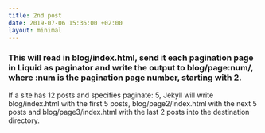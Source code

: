 ```yaml
---
title: 2nd post
date: 2019-07-06 15:36:00 +02:00
layout: minimal
---
```


### This will read in blog/index.html, send it each pagination page in Liquid as paginator and write the output to blog/page:num/, where :num is the pagination page number, starting with 2. 
If a site has 12 posts and specifies paginate: 5, Jekyll will write blog/index.html with the first 5 posts, blog/page2/index.html with the next 5 posts and blog/page3/index.html with the last 2 posts into the destination directory.
